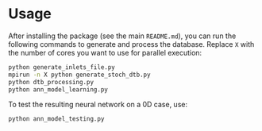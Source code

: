 # Usage

After installing the package (see the main `README.md`), you can run the following commands to generate and process the database. Replace `X` with the number of cores you want to use for parallel execution:

```bash
python generate_inlets_file.py
mpirun -n X python generate_stoch_dtb.py
python dtb_processing.py
python ann_model_learning.py
```

To test the resulting neural network on a 0D case, use:
```bash
python ann_model_testing.py
```